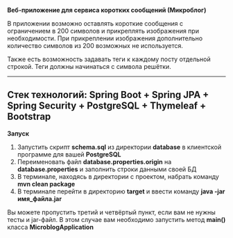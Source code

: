 **Веб-приложение для сервиса коротких сообщений (Микроблог)**

В приложении возможно оставлять короткие сообщения с ограничением в 200 
символов и прикреплять изображения при необходимости. При прикреплении изображения 
дополнительно количество символов из 200 возможных не используется.

Также есть возможность задавать теги к каждому посту отдельной строкой. Теги 
должны начинаться с символа решётки.

---
Стек технологий: **Spring Boot** + **Spring JPA** + **Spring Security** + 
**PostgreSQL** + **Thymeleaf** + **Bootstrap**
---

**Запуск**

1. Запустить скрипт **schema.sql** из директории **database** в клиентской программе для вашей **PostgreSQL**
2. Переименовать файл **database.properties.origin** на **database.properties** и заполнить строки данными своей БД
3. В терминале, находясь в директории с проектом, набрать команду **mvn clean package**
4. В терминале перейти в директорию **target** и ввести команду **java -jar имя_файла.jar**

Вы можете пропустить третий и четвёртый пункт, если вам не нужны тесты и jar-файл. В этом случае вам необходимо
запустить метод **main()** класса **MicroblogApplication**